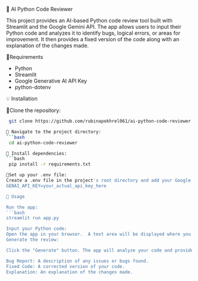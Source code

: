 🚀 AI Python Code Reviewer

This project provides an AI-based Python code review tool built with Streamlit and the Google Gemini API. The app allows users to input their Python code and analyzes it to identify bugs, logical errors, or areas for improvement. It then provides a fixed version of the code along with an explanation of the changes made.

 📌Requirements

- Python 
- Streamlit
- Google Generative AI API Key
- python-dotenv

💡 Installation

📌Clone the repository:
  ```bash
   git clone https://github.com/rubinapokhrel061/ai-python-code-reviewer.git

📌 Navigate to the project directory:
```bash
   cd ai-python-code-reviewer

📌 Install dependencies:
```bash
   pip install -r requirements.txt

📌Set up your .env file:
Create a .env file in the project's root directory and add your Google Gemini API key:
GENAI_API_KEY=your_actual_api_key_here

📌 Usage

Run the app:
```bash
  streamlit run app.py

Input your Python code:
Open the app in your browser.  A text area will be displayed where you can enter the Python code you want to be reviewed.
Generate the review:

Click the "Generate" button. The app will analyze your code and provide:

Bug Report: A description of any issues or bugs found.
Fixed Code: A corrected version of your code.
Explanation: An explanation of the changes made.


